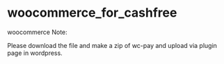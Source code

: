 # woocommerce_for_cashfree

woocommerce
Note:

Please download the file and make a zip of wc-pay and upload via plugin page in wordpress.
